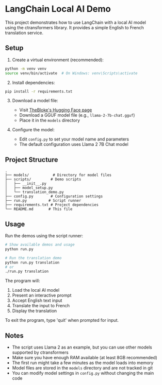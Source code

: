 # LangChain Local AI Demo

This project demonstrates how to use LangChain with a local AI model using the ctransformers library. It provides a simple English to French translation service.

## Setup

1. Create a virtual environment (recommended):
```bash
python -m venv venv
source venv/bin/activate  # On Windows: venv\Scripts\activate
```

2. Install dependencies:
```bash
pip install -r requirements.txt
```

3. Download a model file:
   - Visit [TheBloke's Hugging Face page](https://huggingface.co/TheBloke/Llama-2-7B-Chat-GGUF)
   - Download a GGUF model file (e.g., `llama-2-7b-chat.gguf`)
   - Place it in the `models` directory

4. Configure the model:
   - Edit `config.py` to set your model name and parameters
   - The default configuration uses Llama 2 7B Chat model

## Project Structure

```
.
├── models/           # Directory for model files
├── scripts/         # Demo scripts
│   ├── __init__.py
│   ├── model_setup.py
│   └── translation_demo.py
├── config.py        # Configuration settings
├── run.py          # Script runner
├── requirements.txt # Project dependencies
└── README.md       # This file
```

## Usage

Run the demos using the script runner:

```bash
# Show available demos and usage
python run.py

# Run the translation demo
python run.py translation
# or
./run.py translation
```

The program will:
1. Load the local AI model
2. Present an interactive prompt
3. Accept English text input
4. Translate the input to French
5. Display the translation

To exit the program, type 'quit' when prompted for input.

## Notes

- The script uses Llama 2 as an example, but you can use other models supported by ctransformers
- Make sure you have enough RAM available (at least 8GB recommended)
- The first run might take a few minutes as the model loads into memory
- Model files are stored in the `models` directory and are not tracked in git
- You can modify model settings in `config.py` without changing the main code 